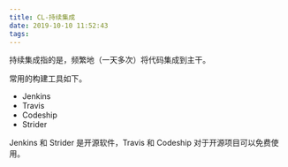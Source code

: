 ```yaml
---
title: CL-持续集成
date: 2019-10-10 11:52:43
tags:
---
```


持续集成指的是，频繁地（一天多次）将代码集成到主干。

常用的构建工具如下。

* Jenkins
* Travis
* Codeship
* Strider

Jenkins 和 Strider 是开源软件，Travis 和 Codeship 对于开源项目可以免费使用。

